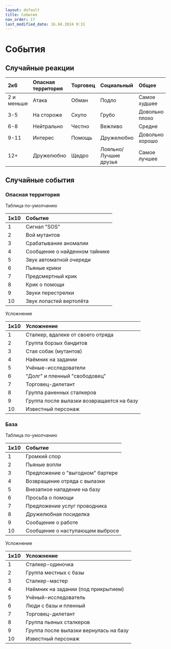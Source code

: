 ```yaml
---
layout: default
title: События
nav_order: 17
last_modified_date: 16.04.2024 9:31
---
```


# События


## Случайные реакции

| 2к6        | Опасная территория | Торговец | Социальный            | Общее           |
|:-----------|:-------------------|:---------|:----------------------|:----------------|
| 2 и меньше | Атака              | Обман    | Подло                 | Самое худшее    |
| 3-5        | На стороже         | Скупо    | Грубо                 | Довольно плохо  |
| 6-8        | Нейтрально         | Честно   | Вежливо               | Средне          |
| 9-11       | Интерес            | Помощь   | Дружелюбно            | Довольно хорошо |
| 12+        | Дружелюбно         | Щедро    | Лояльно/Лучшие друзья | Самое лучшее    |


## Случайные события


### Опасная территория
Таблица по-умолчанию

| 1к10 | Событие                       |
|:-----|:------------------------------|
| 1    | Сигнал "SOS"                  |
| 2    | Вой мутантов                  |
| 3    | Срабатывание аномалии         |
| 4    | Сообщение о найденном тайнике |
| 5    | Звук автоматной очереди       |
| 6    | Пьяные крики                  |
| 7    | Предсмертный крик             |
| 8    | Крик о помощи                 |
| 9    | Звуки перестрелки             |
| 10   | Звук лопастей вертолёта       |

Усложнение

| 1к10 | Усложнение                                |
|:-----|:------------------------------------------|
| 1    | Сталкер, вдалеке от своего отряда         |
| 2    | Группа борзых бандитов                    |
| 3    | Стая собак (мутантов)                     |
| 4    | Наёмник на задании                        |
| 5    | Учёные-исследователи                      |
| 6    | "Долг" и пленный "свободовец"             |
| 7    | Торговец-дилетант                         |
| 8    | Группа раненных сталкеров                 |
| 9    | Группа после вылазки возвращается на базу |
| 10   | Известный персонаж                        |

### База
Таблица по-умолчанию

| 1к10 | Событие                          |
|:-----|:---------------------------------|
| 1    | Громкий спор                     |
| 2    | Пьяные вопли                     |
| 3    | Предложение о "выгодном" бартере |
| 4    | Возвращение отряда с вылазки     |
| 5    | Внезапное нападение на базу      |
| 6    | Просьба о помощи                 |
| 7    | Предложение услуг проводника     |
| 8    | Дружелюбная посиделка            |
| 9    | Сообщение о работе               |
| 10   | Сообщение о наступающем выбросе  |

Усложнение

| 1к10 | Усложнение                             |
|:-----|:---------------------------------------|
| 1    | Сталкер-одиночка                       |
| 2    | Группа местных с базы                  |
| 3    | Сталкер-мастер                         |
| 4    | Наёмник на задании (под прикрытием)    |
| 5    | Учёный-исследователь                   |
| 6    | Люди с базы и пленный                  |
| 7    | Торговец-дилетант                      |
| 8    | Группа пьяных сталкеров                |
| 9    | Группа после вылазки вернулась на базу |
| 10   | Известный персонаж                     |